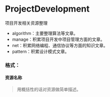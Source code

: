 # ProjectDevelopment
项目开发相关资源整理
* algorithm：主要整理算法等文章。
* manage：积累项目开发中项目管理方面的文章。
* net：积累网络编程、通信协议等方面的知识文章。
* pattern：积累设计模式文章。

### 格式：
#### 资源名称
> 用概括性的话对资源做简单描述。
